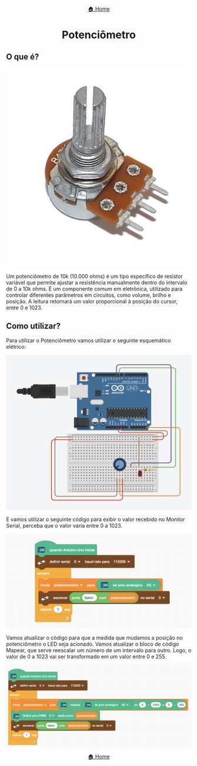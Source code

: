 <center>

[🏠 Home](../README.md)

</center>

#

<h1 align="center">Potenciômetro </h1>

## O que é?

<div align="center">

![Potenciometro](img/potenciometro/potenciometro.png)

</div>

Um potenciômetro de 10k (10.000 ohms) é um tipo específico de resistor variável que permite ajustar a resistência manualmente dentro do intervalo de 0 a 10k ohms. É um componente comum em eletrônica, utilizado para controlar diferentes parâmetros em circuitos, como volume, brilho e posição. A leitura retornará um valor proporcional à posição do cursor, entre 0 e 1023.

## Como utilizar?

Para utilizar o Potenciômetro vamos utilizar o seguinte esquemático elétrico:

![esquema eletrico](img/potenciometro/esquema_eletrico.png)

E vamos utilizar o seguinte código para exibir o valor recebido no Monitor Serial, perceba que o valor varia entre 0 a 1023.

![code_1](img/potenciometro/code_1.png)

Vamos atualizar o código para que a medida que mudamos a posição no potenciômetro o LED seja acionado. Vamos atualizar o bloco de código Mapear, que serve reescalar um número de um intervalo para outro. Logo, o valor de 0 a 1023 vai ser transformado em um valor entre 0 e 255.

![code_1](img/potenciometro/code_2.png)

<center>

[🏠 Home](../README.md)

</center>
